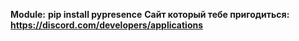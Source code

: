 **Module:** **pip install pypresence**
**Cайт который тебе пригодиться:** **https://discord.com/developers/applications**
